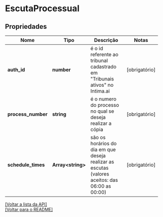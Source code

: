 # EscutaProcessual

## Propriedades
Nome | Tipo | Descrição | Notas
------------ | ------------- | ------------- | -------------
**auth_id** | **number** | é o id referente ao tribunal cadastrado em "Tribunais ativos" no Intima.ai | [obrigatório] 
**process_number** | **string** | é o numero do processo no qual se deseja realizar a cópia | [obrigatório] 
**schedule_times** | **Array\<string\>** | são os horários do dia em que deseja realizar as escutas (valores aceitos: das 06:00 as 00:00) | [obrigatório] 

[[Voltar a lista da API]](../../../README.md#Documentação-para-os-Endpoints-da-API)    
[[Voltar para o README]](../../../README.md#Intima.ai---SDK-NodeJS)
